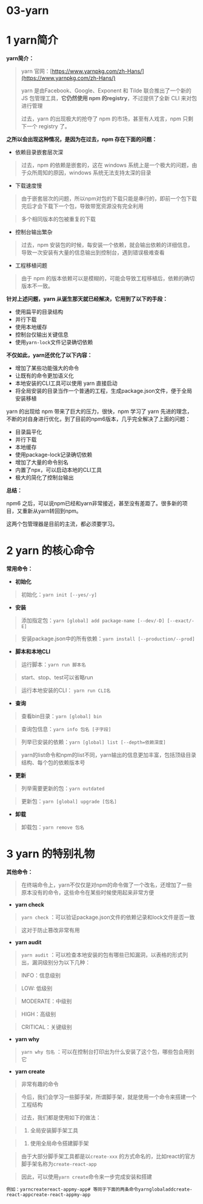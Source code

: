 # 03-yarn 
# 1 yarn简介

**yarn简介：**

> yarn 官网：[https://www.yarnpkg.com/zh-Hans/](https://www.yarnpkg.com/zh-Hans/)
> 
> yarn 是由Facebook、Google、Exponent 和 Tilde 联合推出了一个新的 JS 包管理工具，**它****仍然使用 npm 的****registry**，不过提供了全新 CLI 来对包进行管理
> 
> 过去，yarn 的出现极大的抢夺了 npm 的市场，甚至有人戏言，npm 只剩下一个 registry 了。

**之所以会出现这种情况，是因为在过去，npm 存在下面的问题：**

- 依赖目录嵌套层次深

> 过去，npm 的依赖是嵌套的，这在 windows 系统上是一个极大的问题，由于众所周知的原因，windows 系统无法支持太深的目录

- 下载速度慢

> 由于嵌套层次的问题，所以npm对包的下载只能是串行的，即前一个包下载完后才会下载下一个包，导致带宽资源没有完全利用

> 多个相同版本的包被重复的下载

- 控制台输出繁杂

> 过去，npm 安装包的时候，每安装一个依赖，就会输出依赖的详细信息，导致一次安装有大量的信息输出到控制台，遇到错误极难查看

- 工程移植问题

> 由于 npm 的版本依赖可以是模糊的，可能会导致工程移植后，依赖的确切版本不一致。

**针对上述问题，yarn 从诞生那天就已经解决，它用到了以下的手段：**

- 使用扁平的目录结构
- 并行下载
- 使用本地缓存
- 控制台仅输出关键信息
- 使用`yarn-lock`文件记录确切依赖

**不仅如此，yarn还优化了以下内容：**

- 增加了某些功能强大的命令
- 让既有的命令更加语义化
- 本地安装的CLI工具可以使用 yarn 直接启动
- 将全局安装的目录当作一个普通的工程，生成package.json文件，便于全局安装移植

yarn 的出现给 npm 带来了巨大的压力，很快，npm 学习了 yarn 先进的理念，不断的对自身进行优化，到了目前的npm6版本，几乎完全解决了上面的问题：

- 目录扁平化
- 并行下载
- 本地缓存
- 使用package-lock记录确切依赖
- 增加了大量的命令别名
- 内置了npx，可以启动本地的CLI工具
- 极大的简化了控制台输出

**总结：**

npm6 之后，可以说npm已经和yarn非常接近，甚至没有差距了。很多新的项目，又重新从yarn转回到npm。

这两个包管理器是目前的主流，都必须要学习。

# 2 yarn 的核心命令

**常用命令：**

- **初始化**

> 初始化：`yarn init [--yes/-y]`

- **安装**

> 添加指定包：`yarn [global] add package-name [--dev/-D] [--exact/-E]`

> 安装package.json中的所有依赖：`yarn install [--production/--prod]`

- **脚本和本地CLI**

> 运行脚本：`yarn run 脚本名`

> start、stop、test可以省略run

> 运行本地安装的CLI： `yarn run CLI名`

- **查询**

> 查看bin目录：`yarn [global] bin`

> 查询包信息：`yarn info 包名 [子字段]`

> 列举已安装的依赖：`yarn [global] list [--depth=依赖深度]`

> yarn的list命令和npm的list不同，yarn输出的信息更加丰富，包括顶级目录结构、每个包的依赖版本号

- **更新**

> 列举需要更新的包：`yarn outdated`

> 更新包：`yarn [global] upgrade [包名]`

- **卸载**

> 卸载包：`yarn remove 包名`

# 3 yarn 的特别礼物

**其他命令：**

> 在终端命令上，yarn不仅仅是对npm的命令做了一个改名，还增加了一些原本没有的命令，这些命令在某些时候使用起来非常方便

- **yarn check**

> `yarn check` ：可以验证package.json文件的依赖记录和lock文件是否一致

> 这对于防止篡改非常有用

- **yarn audit**

> `yarn audit` ：可以检查本地安装的包有哪些已知漏洞，以表格的形式列出，漏洞级别分为以下几种：

> INFO：信息级别

> LOW: 低级别

> MODERATE：中级别

> HIGH：高级别

> CRITICAL：关键级别

- **yarn why**

> `yarn why 包名` ：可以在控制台打印出为什么安装了这个包，哪些包会用到它

- **yarn create**

> 非常有趣的命令

> 今后，我们会学习一些脚手架，所谓脚手架，就是使用一个命令来搭建一个工程结构

> 过去，我们都是使用如下的做法：

> 1. 全局安装脚手架工具

> 1. 使用全局命令搭建脚手架

> 由于大部分脚手架工具都是以`create-xxx` 的方式命名的，比如react的官方脚手架名称为`create-react-app`

> 因此，可以使用`yarn create`命令来一步完成安装和搭建

    例如：yarncreatereact-appmy-app# 等同于下面的两条命令yarnglobaladdcreate-react-appcreate-react-appmy-app
